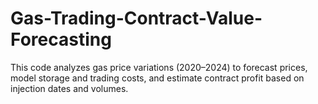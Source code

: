 # Gas-Trading-Contract-Value-Forecasting
This code analyzes gas price variations (2020–2024) to forecast prices, model storage and trading costs, and estimate contract profit based on injection dates and volumes.
